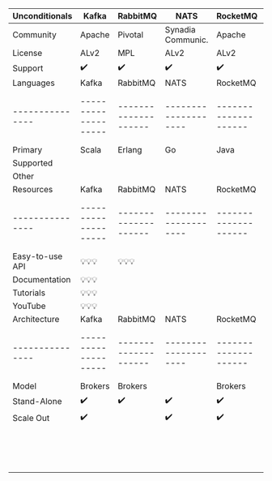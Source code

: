 


Unconditionals | Kafka              | RabbitMQ           | NATS               | RocketMQ           | ActiveMQ           | NSQ                
---------------|--------------------|--------------------|--------------------|--------------------|--------------------|--------------------
Community      | Apache             | Pivotal            | Synadia Communic.  | Apache             | Apache             | Github
License        | ALv2               | MPL                | ALv2               | ALv2               | ALv2               | MIT
Support        | :heavy_check_mark: | :heavy_check_mark: | :heavy_check_mark: | :heavy_check_mark: | :heavy_check_mark: | :heavy_check_mark: 
Languages      | Kafka              | RabbitMQ           | NATS               | RocketMQ           | ActiveMQ           | NSQ                
---------------|--------------------|--------------------|--------------------|--------------------|--------------------|--------------------
Primary        | Scala              | Erlang             | Go                 | Java               | Java               | Go
Supported      |                    |                    |                    |                    |                    |
Other          |                    |                    |                    |                    |                    |
Resources      | Kafka              | RabbitMQ           | NATS               | RocketMQ           | ActiveMQ           | NSQ                
---------------|--------------------|--------------------|--------------------|--------------------|--------------------|--------------------
Easy-to-use API| :bulb::bulb::bulb: | :bulb::bulb::bulb: |                    |                    |                    |
Documentation  | :bulb::bulb::bulb: |                    |                    |                    |                    |
Tutorials      | :bulb::bulb::bulb: |                    |                    |                    |                    |
YouTube        | :bulb::bulb::bulb: |                    |                    |                    |                    |
Architecture   | Kafka              | RabbitMQ           | NATS               | RocketMQ           | ActiveMQ           | NSQ                
---------------|--------------------|--------------------|--------------------|--------------------|--------------------|--------------------
Model          | Brokers            | Brokers            |                    | Brokers            | Brokers            |
Stand-Alone    | :heavy_check_mark: | :heavy_check_mark: | :heavy_check_mark: | :heavy_check_mark: | :heavy_check_mark: | :heavy_check_mark: 
Scale Out      | :heavy_check_mark: |                    | :heavy_check_mark: | :heavy_check_mark: |                    |
               |                    |                    |                    |                    |                    |                    
               |                    |                    |                    |                    |                    |                    
               |                    |                    |                    |                    |                    |                    
               |                    |                    |                    |                    |                    |                    
               |                    |                    |                    |                    |                    |                    
               |                    |                    |                    |                    |                    |                    
               |                    |                    |                    |                    |                    |                    
               |                    |                    |                    |                    |                    |                    
               |                    |                    |                    |                    |                    |                    
               |                    |                    |                    |                    |                    |                    
               |                    |                    |                    |                    |                    |                    
               |                    |                    |                    |                    |                    |                    
               |                    |                    |                    |                    |                    |                    
               |                    |                    |                    |                    |                    |                    
               |                    |                    |                    |                    |                    |                    
